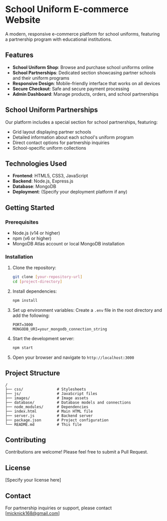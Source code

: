 # School Uniform E-commerce Website

A modern, responsive e-commerce platform for school uniforms, featuring a partnership program with educational institutions.

## Features

- **School Uniform Shop**: Browse and purchase school uniforms online
- **School Partnerships**: Dedicated section showcasing partner schools and their uniform programs
- **Responsive Design**: Mobile-friendly interface that works on all devices
- **Secure Checkout**: Safe and secure payment processing
- **Admin Dashboard**: Manage products, orders, and school partnerships

## School Uniform Partnerships

Our platform includes a special section for school partnerships, featuring:

- Grid layout displaying partner schools
- Detailed information about each school's uniform program
- Direct contact options for partnership inquiries
- School-specific uniform collections

## Technologies Used

- **Frontend**: HTML5, CSS3, JavaScript
- **Backend**: Node.js, Express.js
- **Database**: MongoDB
- **Deployment**: (Specify your deployment platform if any)

## Getting Started

### Prerequisites

- Node.js (v14 or higher)
- npm (v6 or higher)
- MongoDB Atlas account or local MongoDB installation

### Installation

1. Clone the repository:
   ```bash
   git clone [your-repository-url]
   cd [project-directory]
   ```

2. Install dependencies:
   ```bash
   npm install
   ```

3. Set up environment variables:
   Create a `.env` file in the root directory and add the following:
   ```
   PORT=3000
   MONGODB_URI=your_mongodb_connection_string
   ```

4. Start the development server:
   ```bash
   npm start
   ```

5. Open your browser and navigate to `http://localhost:3000`

## Project Structure

```
/
├── css/               # Stylesheets
├── js/                # JavaScript files
├── images/            # Image assets
├── database/          # Database models and connections
├── node_modules/      # Dependencies
├── index.html         # Main HTML file
├── server.js          # Backend server
├── package.json       # Project configuration
└── README.md          # This file
```

## Contributing

Contributions are welcome! Please feel free to submit a Pull Request.

## License

[Specify your license here]

## Contact

For partnership inquiries or support, please contact [micknick168@gmail.com]
